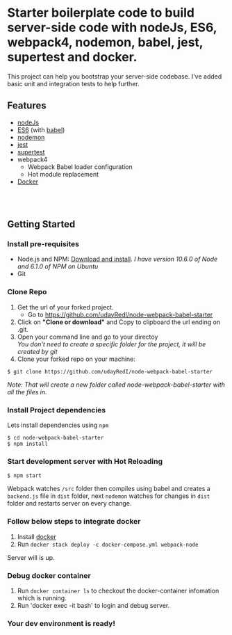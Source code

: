 # Starter boilerplate code to build server-side code with nodeJs, ES6, webpack4, nodemon, babel, jest, supertest and docker.
This project can help you bootstrap your server-side codebase.
I've added basic unit and integration tests to help further.

## Features
- [nodeJs](https://nodejs.org/en/)
- [ES6](http://es6-features.org) (with [babel](https://babeljs.io))
- [nodemon](https://nodemon.io/)
- [jest](https://jestjs.io/)
- [supertest](https://github.com/visionmedia/supertest#readme)
- webpack4
	- Webpack Babel loader configuration
	- Hot module replacement
- [Docker](https://docs.docker.com/)

<br /><br />
## Getting Started
### Install pre-requisites
- Node.js and NPM: [Download and install](https://nodejs.org/). *I have version 10.6.0 of Node and 6.1.0 of NPM on Ubuntu*
- Git

### Clone Repo
1. Get the url of your forked project.
    - Go to https://github.com/udayRedI/node-webpack-babel-starter
2. Click on **"Clone or download"** and Copy to clipboard the url ending on .git.
3. Open your command line and go to your directoy  
*You don't need to create a specific folder for the project, it will be created by git*
4. Clone your forked repo on your machine:
```
$ git clone https://github.com/udayRedI/node-webpack-babel-starter
```  
*Note: That will create a new folder called node-webpack-babel-starter with all the files in.*

### Install Project dependencies
Lets install dependencies using `npm`

```
$ cd node-webpack-babel-starter
$ npm install
```

### Start development server with Hot Reloading
```
$ npm start
```
Webpack watches `/src` folder then compiles using babel and creates a `backend.js` file in `dist` folder, next `nodemon` watches for changes in `dist` folder and restarts server on every change.


### Follow below steps to integrate docker

1. Install [docker](https://docs.docker.com/)
2. Run `docker stack deploy -c docker-compose.yml webpack-node`

Server will is up.

### Debug docker container

1. Run `docker container ls` to checkout the docker-container infomation which is running.
2. Run 'docker exec -it <container-hash> bash' to login and debug server.


### Your dev environment is ready! 
